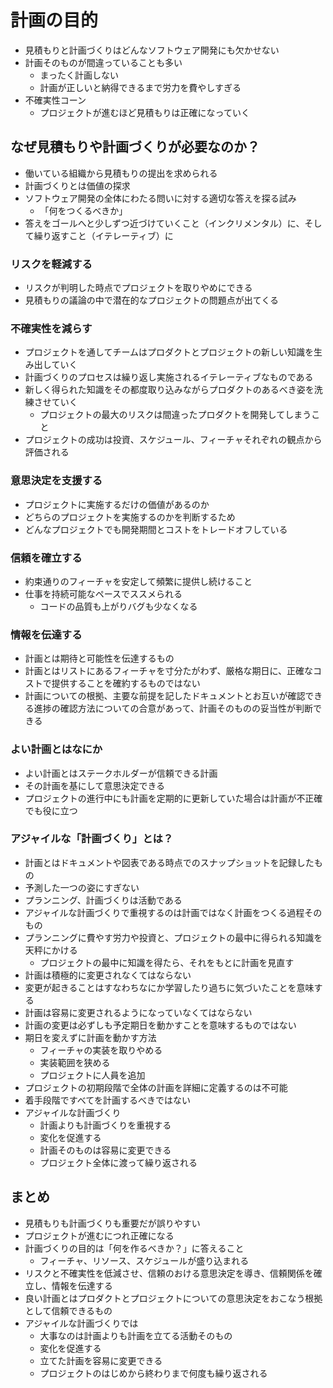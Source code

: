 # 計画の目的

- 見積もりと計画づくりはどんなソフトウェア開発にも欠かせない
- 計画そのものが間違っていることも多い
    - まったく計画しない
    - 計画が正しいと納得できるまで労力を費やしすぎる
- 不確実性コーン
    - プロジェクトが進むほど見積もりは正確になっていく

## なぜ見積もりや計画づくりが必要なのか？

- 働いている組織から見積もりの提出を求められる
- 計画づくりとは価値の探求
- ソフトウェア開発の全体にわたる問いに対する適切な答えを探る試み
    - 「何をつくるべきか」
- 答えをゴールへと少しずつ近づけていくこと（インクリメンタル）に、そして繰り返すこと（イテレーティブ）に

### リスクを軽減する

- リスクが判明した時点でプロジェクトを取りやめにできる
- 見積もりの議論の中で潜在的なプロジェクトの問題点が出てくる

### 不確実性を減らす

- プロジェクトを通してチームはプロダクトとプロジェクトの新しい知識を生み出していく
- 計画づくりのプロセスは繰り返し実施されるイテレーティブなものである
- 新しく得られた知識をその都度取り込みながらプロダクトのあるべき姿を洗練させていく
    - プロジェクトの最大のリスクは間違ったプロダクトを開発してしまうこと
- プロジェクトの成功は投資、スケジュール、フィーチャそれぞれの観点から評価される

### 意思決定を支援する

- プロジェクトに実施するだけの価値があるのか
- どちらのプロジェクトを実施するのかを判断するため
- どんなプロジェクトでも開発期間とコストをトレードオフしている

### 信頼を確立する

- 約束通りのフィーチャを安定して頻繁に提供し続けること
- 仕事を持続可能なペースでススメられる
    - コードの品質も上がりバグも少なくなる

### 情報を伝達する

- 計画とは期待と可能性を伝達するもの
- 計画とはリストにあるフィーチャを寸分たがわず、厳格な期日に、正確なコストで提供することを確約するものではない
- 計画についての根拠、主要な前提を記したドキュメントとお互いが確認できる進捗の確認方法についての合意があって、計画そのものの妥当性が判断できる

### よい計画とはなにか

- よい計画とはステークホルダーが信頼できる計画
- その計画を基にして意思決定できる
- プロジェクトの進行中にも計画を定期的に更新していた場合は計画が不正確でも役に立つ

### アジャイルな「計画づくり」とは？

- 計画とはドキュメントや図表である時点でのスナップショットを記録したもの
- 予測した一つの姿にすぎない
- プランニング、計画づくりは活動である
- アジャイルな計画づくりで重視するのは計画ではなく計画をつくる過程そのもの
- プランニングに費やす労力や投資と、プロジェクトの最中に得られる知識を天秤にかける
    - プロジェクトの最中に知識を得たら、それをもとに計画を見直す
- 計画は積極的に変更されなくてはならない
- 変更が起きることはすなわちなにか学習したり過ちに気づいたことを意味する
- 計画は容易に変更されるようになっていなくてはならない
- 計画の変更は必ずしも予定期日を動かすことを意味するものではない
- 期日を変えずに計画を動かす方法
    - フィーチャの実装を取りやめる
    - 実装範囲を狭める
    - プロジェクトに人員を追加
- プロジェクトの初期段階で全体の計画を詳細に定義するのは不可能
- 着手段階ですべてを計画するべきではない
- アジャイルな計画づくり
    - 計画よりも計画づくりを重視する
    - 変化を促進する
    - 計画そのものは容易に変更できる
    - プロジェクト全体に渡って繰り返される

## まとめ

- 見積もりも計画づくりも重要だが誤りやすい
- プロジェクトが進むにつれ正確になる
- 計画づくりの目的は「何を作るべきか？」に答えること
    - フィーチャ、リソース、スケジュールが盛り込まれる
- リスクと不確実性を低減させ、信頼のおける意思決定を導き、信頼関係を確立し、情報を伝達する
- 良い計画とはプロダクトとプロジェクトについての意思決定をおこなう根拠として信頼できるもの
- アジャイルな計画づくりでは
    - 大事なのは計画よりも計画を立てる活動そのもの
    - 変化を促進する
    - 立てた計画を容易に変更できる
    - プロジェクトのはじめから終わりまで何度も繰り返される

